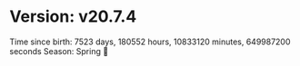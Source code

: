 # Version: v20.7.4
Time since birth: 7523 days, 180552 hours, 10833120 minutes, 649987200 seconds
Season: Spring 🌸
